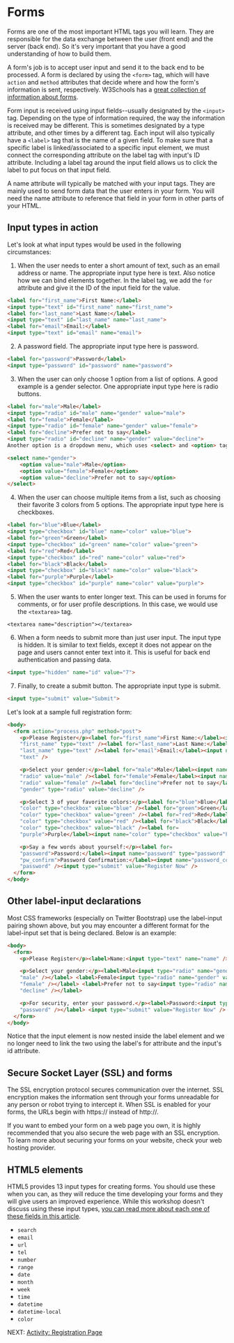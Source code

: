 # Forms

Forms are one of the most important HTML tags you will learn. They are responsible for the data exchange between the user (front end) and the server (back end). So it's very important that you have a good understanding of how to build them.

A form's job is to accept user input and send it to the back end to be processed. A form is declared by using the `<form>` tag, which will have `action` and `method` attributes that decide where and how the form's information is sent, respectively. W3Schools has a [great collection of information about forms](https://www.w3schools.com/htmL/html_forms.asp).

Form input is received using input fields--usually designated by the `<input>` tag. Depending on the type of information required, the way the information is received may be different. This is sometimes designated by a type attribute, and other times by a different tag. Each input will also typically have a `<label>` tag that is the name of a given field. To make sure that a specific label is linked/associated to a specific input element, we must connect the corresponding attribute on the label tag with input's ID attribute. Including a label tag around the input field allows us to click the label to put focus on that input field.

A name attribute will typically be matched with your input tags. They are mainly used to send form data that the user enters in your form. You will need the name attribute to reference that field in your form in other parts of your HTML.

## Input types in action
Let's look at what input types would be used in the following circumstances:

1. When the user needs to enter a short amount of text, such as an email address or name.
The appropriate input type here is text. Also notice how we can bind elements together. In the label tag, we add the `for` attribute and give it the ID of the input field for the value.

``` html
<label for="first_name">First Name:</label>
<input type="text" id="first_name" name="first_name">
<label for="last_name">Last Name:</label>
<input type="text" id="last_name" name="last_name">
<label for="email">Email:</label>
<input type="text" id="email" name="email">
```

2. A password field.
The appropriate input type here is password.

``` html
<label for="password">Password</label>
<input type="password" id="password" name="password">
```

3. When the user can only choose 1 option from a list of options. A good example is a gender selector.
One appropriate input type here is radio buttons.

``` html
<label for="male">Male</label>
<input type="radio" id="male" name="gender" value="male">
<label for="female">Female</label>
<input type="radio" id="female" name="gender" value="female">
<label for="decline">Prefer not to say</label>
<input type="radio" id="decline" name="gender" value="decline">
Another option is a dropdown menu, which uses <select> and <option> tags.

<select name="gender">
    <option value="male">Male</option>
    <option value="female">Female</option>
    <option value="decline">Prefer not to say</option>
</select>
```

4. When the user can choose multiple items from a list, such as choosing their favorite 3 colors from 5 options.
The appropriate input type here is checkboxes.

``` html
<label for="blue">Blue</label>
<input type="checkbox" id="blue" name="color" value="blue">
<label for="green">Green</label>
<input type="checkbox" id="green" name="color" value="green">
<label for="red">Red</label>
<input type="checkbox" id="red" name="color" value="red">
<label for="black">Black</label>
<input type="checkbox" id="black" name="color" value="black">
<label for="purple">Purple</label>
<input type="checkbox" id="purple" name="color" value="purple">
```

5. When the user wants to enter longer text. This can be used in forums for comments, or for user profile descriptions.
In this case, we would use the ```<textarea>``` tag.

```<textarea name="description"></textarea>```

6. When a form needs to submit more than just user input.
The input type is hidden. It is similar to text fields, except it does not appear on the page and users cannot enter text into it. This is useful for back end authentication and passing data.

``` html
<input type="hidden" name="id" value="7">
```

7. Finally, to create a submit button.
The appropriate input type is submit.

``` html
<input type="submit" value="Submit">
```

Let's look at a sample full registration form:

``` html
<body>
  <form action="process.php" method="post">
    <p>Please Register</p><label for="first_name">First Name:</label><input name=
    "first_name" type="text" /><label for="last_name">Last Name:</label><input name=
    "last_name" type="text" /><label for="email">Email:</label><input name="email" type=
    "text" />

    <p>Select your gender:</p><label for="male">Male</label><input name="gender" type=
    "radio" value="male" /><label for="female">Female</label><input name="gender" type=
    "radio" value="female" /><label for="decline">Prefer not to say</label><input name=
    "gender" type="radio" value="decline" />

    <p>Select 3 of your favorite colors:</p><label for="blue">Blue</label><input name=
    "color" type="checkbox" value="blue" /><label for="green">Green</label><input name=
    "color" type="checkbox" value="green" /><label for="red">Red</label><input name=
    "color" type="checkbox" value="red" /><label for="black">Black</label><input name=
    "color" type="checkbox" value="black" /><label for=
    "purple">Purple</label><input name="color" type="checkbox" value="Purple" />

    <p>Say a few words about yourself:</p><label for=
    "password">Password:</label><input name="password" type="password" /><label for=
    "pw_confirm">Password Confirmation:</label><input name="password_confirmation" type=
    "password" /><input type="submit" value="Register Now" />
  </form>
</body>
```

## Other label-input declarations
Most CSS frameworks (especially on Twitter Bootstrap) use the label-input pairing shown above, but you may encounter a different format for the label-input set that is being declared. Below is an example:

``` html
<body>
  <form>
    <p>Please Register</p><label>Name:<input type="text" name="name" /></label>

    <p>Select your gender:</p><label>Male<input type="radio" name="gender" value=
    "male" /></label> <label>Female<input type="radio" name="gender" value=
    "female" /></label> <label>Prefer not to say<input type="radio" name="gender" value=
    "decline" /></label>

    <p>For security, enter your password.</p><label>Password:<input type="password" name=
    "password" /></label> <input type="submit" value="Register Now" />
  </form>
</body>
```

Notice that the input element is now nested inside the label element and we no longer need to link the two using the label's for attribute and the input's id attribute.

## Secure Socket Layer (SSL) and forms

The SSL encryption protocol secures communication over the internet. SSL encryption makes the information sent through your forms unreadable for any person or robot trying to intercept it. When SSL is enabled for your forms, the URLs begin with https:// instead of http://.

If you want to embed your form on a web page you own, it is highly recommended that you also secure the web page with an SSL encryption. To learn more about securing your forms on your website, check your web hosting provider.

## HTML5 elements

HTML5 provides 13 input types for creating forms. You should use these when you can, as they will reduce the time developing your forms and they will give users an improved experience. While this workshop doesn't discuss using these input types, [you can read more about each one of these fields in this article](http://html5doctor.com/html5-forms-input-types/).

* `search`
* `email`
* `url`
* `tel`
* `number`
* `range`
* `date`
* `month`
* `week`
* `time`
* `datetime`
* `datetime-local`
* `color`

NEXT: [Activity: Registration Page](./registration_assignment.md)
